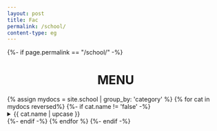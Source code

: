```yaml
---
layout: post
title: Fac
permalink: /school/
content-type: eg
---
```

<main>
	{%- if page.permalink == "/school/" -%}
		<h1 style='text-align:center'> MENU </h1>
		{% assign mydocs = site.school | group_by: 'category' %}
		{% for cat in mydocs reversed%}
			{%- if cat.name != 'false' -%} 
				<details>
					<summary>{{ cat.name | upcase }}</summary>
					<ul>
						{% assign items = cat.items | sort: 'date' | reverse %}
						{% for item in items %}
							<div class="feed-title-excerpt-block disable-select" data-url="{{site.url}}{{item.url}}">
								<a href="{{ item.url }}" style="text-decoration: none; color: #555555;">
									<ul style="padding-left: 20px; margin-top: 20px;" class="tags">
										<li style="padding: 0 5px; border-radius: 10px;" class="tag">{{item.date | date_to_string | capitalize }}</li>
									</ul>
									<p style="margin-top: 0px;" class="feed-title">{{ item.title }}</p>
									<p class="feed-excerpt">{{item.description
										}}</p>
								</a>
							</div>
						{% endfor %}
					</ul>
				</details>
			{%- endif -%}
		{% endfor %}
	{%- endif -%}
</main>